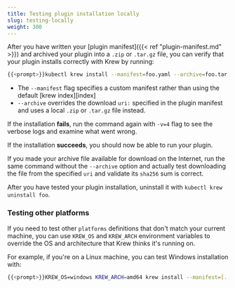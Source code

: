 ```yaml
---
title: Testing plugin installation locally
slug: testing-locally
weight: 300
---
```


After you have written your [plugin manifest]({{< ref "plugin-manifest.md" >}})
and archived your plugin into a `.zip` or `.tar.gz` file, you can verify that
your plugin installs correctly with Krew by running:

```sh
{{<prompt>}}kubectl krew install --manifest=foo.yaml --archive=foo.tar.gz
```

- The `--manifest` flag specifies a custom manifest rather than using
  the default [krew index][index]
- `--archive` overrides the download `uri:` specified in the plugin manifest and
  uses a local `.zip` or `.tar.gz` file instead.

If the installation **fails**, run the command again with `-v=4` flag to see the
verbose logs and examine what went wrong.

If the installation **succeeds**, you should now be able to run your plugin.

If you made your archive file available for download on the Internet, run the
same command without the `--archive` option and actually test downloading the
file from the specified `uri` and validate its `sha256` sum is correct.

After you have tested your plugin installation, uninstall it with `kubectl krew uninstall foo`.

### Testing other platforms

If you need to test other `platforms` definitions that don't match your current machine,
you can use `KREW_OS` and `KREW_ARCH` environment variables to override the
OS and architecture that Krew thinks it's running on.

For example, if you're on a Linux machine, you can test Windows installation
with:

```sh
{{<prompt>}}KREW_OS=windows KREW_ARCH=amd64 krew install --manifest=[...]
```
